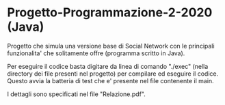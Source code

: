 # Progetto-Programmazione-2-2020 (Java)
Progetto che simula una versione base di Social Network con le principali funzionalita' che solitamente offre (programma scritto in Java).

Per eseguire il codice basta digitare da linea di comando "./exec" (nella directory dei file presenti nel progetto) per compilare ed eseguire il codice.
Questo avvia la batteria di test che e' presente nel file contenente il main.

I dettagli sono specificati nel file "Relazione.pdf".
